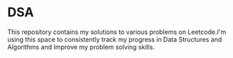 # DSA
This repository contains my solutions to various problems on Leetcode.I'm using this space to consistently track my progress in Data Structures and Algorithms and Improve my problem solving skills.

